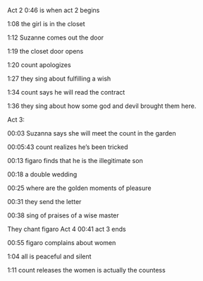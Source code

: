 Act 2
0:46 is when act 2 begins

1:08 the girl is in the closet

1:12 Suzanne comes out the door

1:19 the closet door opens

1:20 count apologizes

1:27 they sing about fulfilling a wish

1:34 count says he will read the contract

1:36 they sing about how some god and devil brought them here.

Act 3:

00:03 Suzanna says she will meet the count in the garden

00:05:43 count realizes he’s been tricked

00:13 figaro finds that he is the illegitimate son

00:18 a double wedding

00:25 where are the golden moments of pleasure

00:31 they send the letter

00:38 sing of praises of a wise master

They chant figaro
Act 4
00:41 act 3 ends

00:55 figaro complains about women 

1:04 all is peaceful and silent

1:11 count releases the women is actually the countess




